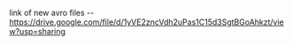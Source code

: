 link of new avro files -- https://drive.google.com/file/d/1yVE2zncVdh2uPas1C15d3SgtBGoAhkzt/view?usp=sharing
